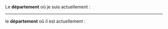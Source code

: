 <!---->Le <b>département</b> oû je suis actuellement :

---

<!---->le <b>département</b> oû il est actuellement :
